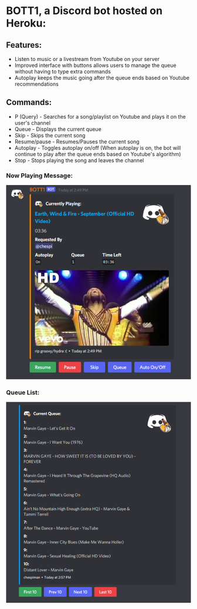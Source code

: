 # BOTT1, a Discord bot hosted on Heroku:
## Features:
 * Listen to music or a livestream from Youtube on your server
 * Improved interface with buttons allows users to manage the queue without having to type extra commands
 * Autoplay keeps the music going after the queue ends based on Youtube recommendations

## Commands:
* P (Query) - Searches for a song/playlist on Youtube and plays it on the user's channel
* Queue - Displays the current queue
* Skip - Skips the current song
* Resume/pause - Resumes/Pauses the current song
* Autoplay - Toggles autoplay on/off (When autoplay is on, the bot will continue to play after the queue ends based on Youtube's algorithm)
* Stop - Stops playing the song and leaves the channel

### Now Playing Message:
![Now Playing Embed](./images/NowPlaying.png)

### Queue List:
![Queue Embed](./images/Queue.png)
